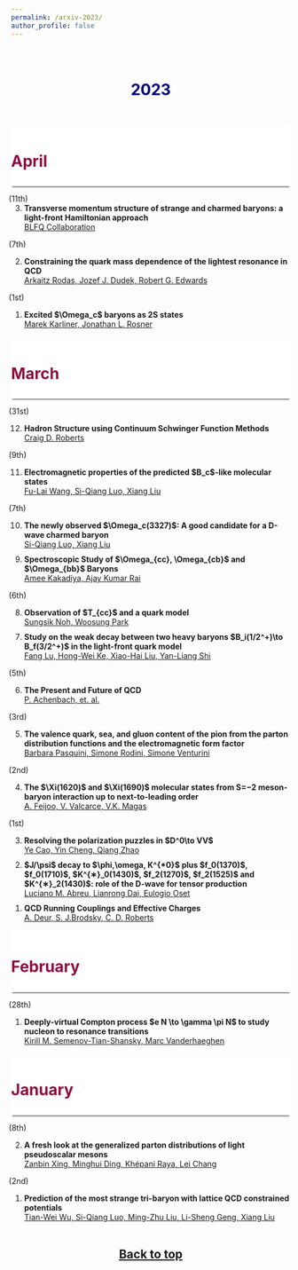 ```yaml
---
permalink: /arxiv-2023/
author_profile: false
---
```


<a id="top"></a>

<p style="margin-bottom:2cm;"></p>


<h1 style="color:#000080; text-align:center"> 2023 </h1>

<p style="margin-bottom:1.2cm;"></p>


<div style="display: block;background-color:white;position: sticky;top: 0px; padding: 10px 0px 10px 0px;box-shadow: 0 4px 2px -2px gray;z-index: 5;"> <h1 style="color:#900C3F;"> April </h1> </div>

<ol reversed>
  <span style="margin-left: -2.0em">(11th)</span>
  
  <li style="margin-bottom: 10px;"><b>Transverse momentum structure of strange and charmed baryons: a light-front Hamiltonian approach</b><br> 
  <a href="https://arxiv.org/abs/2304.05058"> BLFQ Collaboration</a> </li>
  
  <span style="margin-left: -2.0em">(7th)</span>
  
  <li style="margin-bottom: 10px;"><b>Constraining the quark mass dependence of the lightest resonance in QCD</b><br> 
  <a href="https://arxiv.org/abs/2304.03762"> Arkaitz Rodas, Jozef J. Dudek, Robert G. Edwards</a> </li>
  
  <span style="margin-left: -2.0em">(1st)</span>
  
  <li style="margin-bottom: 10px;"><b>Excited $\Omega_c$ baryons as 2S states</b><br> 
  <a href="https://arxiv.org/abs/2304.00407">  Marek Karliner, Jonathan L. Rosner</a> </li>
    
</ol>


<div style="display: block;background-color:white;position: sticky;top: 0px; padding: 10px 0px 10px 0px;box-shadow: 0 4px 2px -2px gray;z-index: 5;"> <h1 style="color:#900C3F;"> March </h1> </div>

<ol reversed>

  <span style="margin-left: -2.0em">(31st)</span>
  
  <li style="margin-bottom: 10px;"><b>Hadron Structure using Continuum Schwinger Function Methods</b><br> 
  <a href="https://arxiv.org/abs/2304.00154">  Craig D. Roberts</a> </li>  

  <span style="margin-left: -2.0em">(9th)</span>
  
  <li style="margin-bottom: 10px;"><b>Electromagnetic properties of the predicted $B_c$-like molecular states</b><br> 
  <a href="https://arxiv.org/abs/2303.04542">  Fu-Lai Wang, Si-Qiang Luo, Xiang Liu</a> </li>  

 
  <span style="margin-left: -2.0em">(7th)</span>
  
  <li style="margin-bottom: 10px;"><b>The newly observed $\Omega_c(3327)$: A good candidate for a D-wave charmed baryon</b><br> 
  <a href="https://arxiv.org/abs/2303.04022">  Si-Qiang Luo, Xiang Liu</a> </li>  

  <li style="margin-bottom: 10px;"><b>Spectroscopic Study of $\Omega_{cc}, \Omega_{cb}$ and $\Omega_{bb}$ Baryons</b><br> 
  <a href="https://arxiv.org/abs/2303.03771">  Amee Kakadiya, Ajay Kumar Rai</a> </li>  
  
 
  <span style="margin-left: -2.0em">(6th)</span>
  
  <li style="margin-bottom: 10px;"><b>Observation of $T_{cc}$ and a quark model</b><br> 
  <a href="https://arxiv.org/abs/2303.03285">  Sungsik Noh, Woosung Park</a> </li>  

  
  <li style="margin-bottom: 10px;"><b>Study on the weak decay between two heavy baryons $B_i(1/2^+)\to B_f(3/2^+)$ in the light-front quark model</b><br> 
  <a href="https://arxiv.org/abs/2303.02946">  Fang Lu, Hong-Wei Ke, Xiao-Hai Liu, Yan-Liang Shi</a> </li>  
  
  <span style="margin-left: -2.0em">(5th)</span>
  
  <li style="margin-bottom: 10px;"><b>The Present and Future of QCD</b><br> 
  <a href="https://arxiv.org/abs/2303.02579"> P. Achenbach, et. al.</a> </li>  

   <span style="margin-left: -2.0em">(3rd)</span>
  
  <li style="margin-bottom: 10px;"><b>The valence quark, sea, and gluon content of the pion from the parton distribution functions and the electromagnetic form factor</b><br> 
  <a href="https://arxiv.org/abs/2303.01789"> Barbara Pasquini, Simone Rodini, Simone Venturini</a> </li>  

   <span style="margin-left: -2.0em">(2nd)</span>
  
  <li style="margin-bottom: 10px;"><b>The $\Xi(1620)$ and $\Xi(1690)$ molecular states from S=−2 meson-baryon interaction up to next-to-leading order</b><br> 
  <a href="https://arxiv.org/abs/2303.01323"> A. Feijoo, V. Valcarce, V.K. Magas</a> </li>  
  
  <span style="margin-left: -2.0em">(1st)</span>
  
  <li style="margin-bottom: 10px;"><b>Resolving the polarization puzzles in $D^0\to VV$</b><br> 
  <a href="https://arxiv.org/abs/2303.00535v2">  Ye Cao, Yin Cheng, Qiang Zhao</a> </li>

  <li style="margin-bottom: 10px;"><b>$J/\psi$ decay to $\phi,\omega, K^{*0}$ plus $f_0(1370)$, $f_0(1710)$, $K^{∗}_0(1430)$, $f_2(1270)$, $f_2(1525)$ and $K^{∗}_2(1430)$: role of the D-wave for tensor production</b><br> 
  <a href="https://arxiv.org/abs/2303.00382">  Luciano M. Abreu, Lianrong Dai, Eulogio Oset</a> </li>

  <li style="margin-bottom: 10px;"><b>QCD Running Couplings and Effective Charges</b><br> 
  <a href="https://arxiv.org/abs/2303.00723">A. Deur, S. J.Brodsky, C. D. Roberts</a> </li> 
  
</ol>


<div style="display: block;background-color:white;position: sticky;top: 0px; padding: 10px 0px 10px 0px;box-shadow: 0 4px 2px -2px gray;z-index: 5;"> <h1 style="color:#900C3F;"> February </h1> </div>


<ol reversed>

  <span style="margin-left: -2.0em">(28th)</span>
  
  <li style="margin-bottom: 10px;"><b>Deeply-virtual Compton process $e N \to \gamma \pi N$ to study nucleon to resonance transitions</b><br> 
  <a href="https://arxiv.org/abs/2303.00119">  Kirill M. Semenov-Tian-Shansky, Marc Vanderhaeghen</a> </li>
    
</ol>

<div style="display: block;background-color:white;position: sticky;top: 0px; padding: 10px 0px 10px 0px;box-shadow: 0 4px 2px -2px gray;z-index: 5;"> <h1 style="color:#900C3F;"> January </h1> </div>


<ol reversed>

  <span style="margin-left: -2.0em">(8th)</span>
  
  <li style="margin-bottom: 10px;"><b>A fresh look at the generalized parton distributions of light pseudoscalar mesons</b><br> 
  <a href="https://arxiv.org/abs/2301.02958"> Zanbin Xing, Minghui Ding, Khépani Raya, Lei Chang</a> </li>

  
  <span style="margin-left: -2.0em">(2nd)</span>
  
  <li style="margin-bottom: 10px;"><b>Prediction of the most strange tri-baryon with lattice QCD constrained potentials</b><br> 
  <a href="https://arxiv.org/abs/2301.00630">  Tian-Wei Wu, Si-Qiang Luo, Ming-Zhu Liu, Li-Sheng Geng, Xiang Liu</a> </li>
    
</ol>



<p style="margin-bottom:1.2cm;"></p>

<h2 style="text-align:center"><a href="#top" >Back to top</a></h2>
